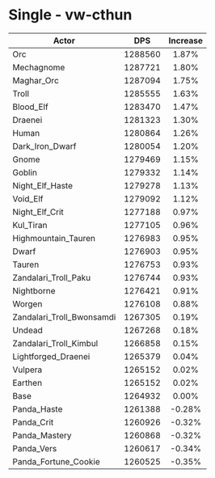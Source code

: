 # Single - vw-cthun
| Actor | DPS | Increase |
|---|:---:|:---:|
|Orc|1288560|1.87%|
|Mechagnome|1287721|1.80%|
|Maghar_Orc|1287094|1.75%|
|Troll|1285555|1.63%|
|Blood_Elf|1283470|1.47%|
|Draenei|1281323|1.30%|
|Human|1280864|1.26%|
|Dark_Iron_Dwarf|1280054|1.20%|
|Gnome|1279469|1.15%|
|Goblin|1279332|1.14%|
|Night_Elf_Haste|1279278|1.13%|
|Void_Elf|1279092|1.12%|
|Night_Elf_Crit|1277188|0.97%|
|Kul_Tiran|1277105|0.96%|
|Highmountain_Tauren|1276983|0.95%|
|Dwarf|1276903|0.95%|
|Tauren|1276753|0.93%|
|Zandalari_Troll_Paku|1276744|0.93%|
|Nightborne|1276421|0.91%|
|Worgen|1276108|0.88%|
|Zandalari_Troll_Bwonsamdi|1267305|0.19%|
|Undead|1267268|0.18%|
|Zandalari_Troll_Kimbul|1266858|0.15%|
|Lightforged_Draenei|1265379|0.04%|
|Vulpera|1265152|0.02%|
|Earthen|1265152|0.02%|
|Base|1264932|0.00%|
|Panda_Haste|1261388|-0.28%|
|Panda_Crit|1260926|-0.32%|
|Panda_Mastery|1260868|-0.32%|
|Panda_Vers|1260617|-0.34%|
|Panda_Fortune_Cookie|1260525|-0.35%|
